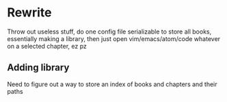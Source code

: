 # Rewrite

Throw out useless stuff, do one config file serializable to store all books, essentially making a library, then just open vim/emacs/atom/code whatever on a selected chapter, ez pz


## Adding library
Need to figure out a way to store an index of books and chapters and their paths

